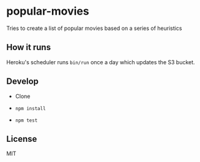# popular-movies

Tries to create a list of popular movies based on a series of heuristics

## How it runs

Heroku's scheduler runs `bin/run` once a day which updates the S3 bucket.

## Develop

* Clone

* `npm install`

* `npm test`

## License

MIT
